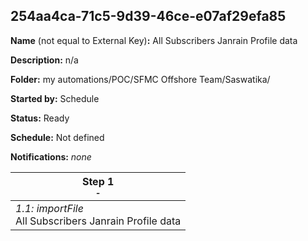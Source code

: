## 254aa4ca-71c5-9d39-46ce-e07af29efa85

**Name** (not equal to External Key)**:** All Subscribers Janrain Profile data

**Description:** n/a

**Folder:** my automations/POC/SFMC Offshore Team/Saswatika/

**Started by:** Schedule

**Status:** Ready

**Schedule:** Not defined

**Notifications:** _none_


| Step 1<br>_<small>-</small>_ |
| --- |
| _1.1: importFile_<br>All Subscribers Janrain Profile data |
